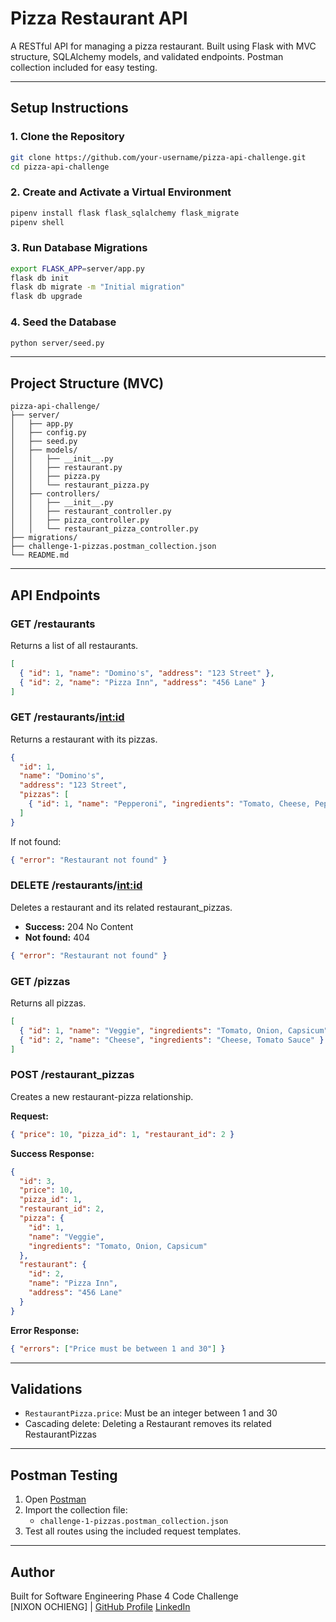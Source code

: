 #  Pizza Restaurant API

A RESTful API for managing a pizza restaurant. Built using Flask with MVC structure, SQLAlchemy models, and validated endpoints. Postman collection included for easy testing.

---

##  Setup Instructions

### 1. Clone the Repository
```bash
git clone https://github.com/your-username/pizza-api-challenge.git
cd pizza-api-challenge
```

### 2. Create and Activate a Virtual Environment
```bash
pipenv install flask flask_sqlalchemy flask_migrate
pipenv shell
```

### 3. Run Database Migrations
```bash
export FLASK_APP=server/app.py
flask db init
flask db migrate -m "Initial migration"
flask db upgrade
```

### 4. Seed the Database
```bash
python server/seed.py
```

---

##  Project Structure (MVC)
```
pizza-api-challenge/
├── server/
│   ├── app.py
│   ├── config.py
│   ├── seed.py
│   ├── models/
│   │   ├── __init__.py
│   │   ├── restaurant.py
│   │   ├── pizza.py
│   │   └── restaurant_pizza.py
│   ├── controllers/
│   │   ├── __init__.py
│   │   ├── restaurant_controller.py
│   │   ├── pizza_controller.py
│   │   └── restaurant_pizza_controller.py
├── migrations/
├── challenge-1-pizzas.postman_collection.json
└── README.md
```

---

## API Endpoints

###  GET /restaurants
Returns a list of all restaurants.
```json
[
  { "id": 1, "name": "Domino's", "address": "123 Street" },
  { "id": 2, "name": "Pizza Inn", "address": "456 Lane" }
]
```

###  GET /restaurants/<int:id>
Returns a restaurant with its pizzas.
```json
{
  "id": 1,
  "name": "Domino's",
  "address": "123 Street",
  "pizzas": [
    { "id": 1, "name": "Pepperoni", "ingredients": "Tomato, Cheese, Pepperoni" }
  ]
}
```
If not found:
```json
{ "error": "Restaurant not found" }
```

###  DELETE /restaurants/<int:id>
Deletes a restaurant and its related restaurant_pizzas.
- **Success:** 204 No Content
- **Not found:** 404
```json
{ "error": "Restaurant not found" }
```

###  GET /pizzas
Returns all pizzas.
```json
[
  { "id": 1, "name": "Veggie", "ingredients": "Tomato, Onion, Capsicum" },
  { "id": 2, "name": "Cheese", "ingredients": "Cheese, Tomato Sauce" }
]
```

###  POST /restaurant_pizzas
Creates a new restaurant-pizza relationship.

**Request:**
```json
{ "price": 10, "pizza_id": 1, "restaurant_id": 2 }
```

**Success Response:**
```json
{
  "id": 3,
  "price": 10,
  "pizza_id": 1,
  "restaurant_id": 2,
  "pizza": {
    "id": 1,
    "name": "Veggie",
    "ingredients": "Tomato, Onion, Capsicum"
  },
  "restaurant": {
    "id": 2,
    "name": "Pizza Inn",
    "address": "456 Lane"
  }
}
```

**Error Response:**
```json
{ "errors": ["Price must be between 1 and 30"] }
```

---

##  Validations
- `RestaurantPizza.price`: Must be an integer between 1 and 30
- Cascading delete: Deleting a Restaurant removes its related RestaurantPizzas

---

##  Postman Testing

1. Open [Postman](https://www.postman.com/)
2. Import the collection file:
   - `challenge-1-pizzas.postman_collection.json`
3. Test all routes using the included request templates.

---

##  Author

Built for Software Engineering Phase 4 Code Challenge  
[NIXON OCHIENG] | [GitHub Profile](https://github.com/Nick-Nyler)
                  [LinkedIn](https://www.linkedin.com/in/nixon-ochieng-a9a623218)